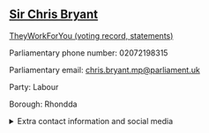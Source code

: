 ## <a href="https://members.parliament.uk/member/1446/contact">Sir Chris Bryant</a>

<a href="https://www.theyworkforyou.com/mp/10761/chris_bryant/rhondda">TheyWorkForYou (voting record, statements)</a> 

Parliamentary phone number: 02072198315 

Parliamentary email: chris.bryant.mp@parliament.uk 

Party: Labour 

Borough: Rhondda 

<details><summary>Extra contact information and social media</summary> 
<li>Website: http://www.chrisbryant.org.uk/</li>
<li>Twitter:</li>
<li>Constituency office phone number: 01443442521</li>
<li>Constituency office email: garethw.hughes@parliament.uk</li>
<li>Facebook:</li>
<li>Instagram:</li>
<li>Youtube:</li>
<li>Linkedin:</li>
<li>Government department phone number:</li>
<li>Government department email:</li>
<li>Threads:</li>
<li>Party office phone number:</li>
<li>Party office email:</li>
<li>Tiktok:</li>
</details>